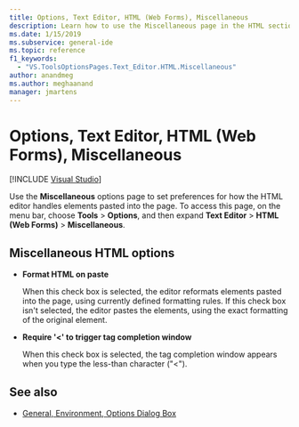 ```yaml
---
title: Options, Text Editor, HTML (Web Forms), Miscellaneous
description: Learn how to use the Miscellaneous page in the HTML section to set preferences for how the HTML editor handles elements pasted into the page.
ms.date: 1/15/2019
ms.subservice: general-ide
ms.topic: reference
f1_keywords:
  - "VS.ToolsOptionsPages.Text_Editor.HTML.Miscellaneous"
author: anandmeg
ms.author: meghaanand
manager: jmartens
---
```

# Options, Text Editor, HTML (Web Forms), Miscellaneous

 [!INCLUDE [Visual Studio](~/includes/applies-to-version/vs-windows-only.md)]

Use the **Miscellaneous** options page to set preferences for how the HTML editor handles elements pasted into the page. To access this page, on the menu bar, choose **Tools** > **Options**, and then expand **Text Editor** > **HTML (Web Forms)** > **Miscellaneous**.

## Miscellaneous HTML options

- **Format HTML on paste**

   When this check box is selected, the editor reformats elements pasted into the page, using currently defined formatting rules. If this check box isn't selected, the editor pastes the elements, using the exact formatting of the original element.

- **Require '<' to trigger tag completion window**

   When this check box is selected, the tag completion window appears when you type the less-than character ("<").

## See also

- [General, Environment, Options Dialog Box](../../ide/reference/general-environment-options-dialog-box.md)